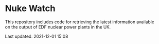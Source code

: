 # Nuke Watch

This repository includes code for retrieving the latest information available on the output of EDF nuclear power plants in the UK.

Last updated: 2021-12-01 15:08